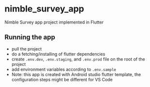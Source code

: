 # nimble_survey_app

Nimble Survey app project implemented in Flutter

## Running the app
- pull the project
- do a fetching/installing of flutter dependencies
- create `.env.dev`, `.env.staging`, and `.env.prod` file on the root of the project
- add environment variables according to `.env.sample`
- Note: this app is created with Android studio flutter template, the configuration steps might be different for VS Code
